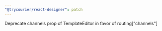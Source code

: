 ```yaml
---
"@trycourier/react-designer": patch
---
```


Deprecate channels prop of TemplateEditor in favor of routing["channels"]
